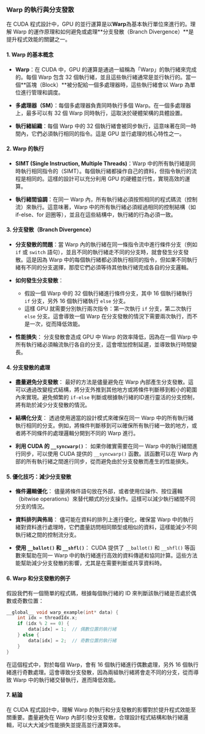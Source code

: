 ### Warp 的執行與分支發散

在 CUDA 程式設計中，GPU 的並行運算是以**Warp**為基本執行單位來進行的。理解 Warp 的運作原理和如何避免或處理**分支發散（Branch Divergence）**是提升程式效能的關鍵之一。

#### **1. Warp 的基本概念**

- **Warp**：在 CUDA 中，GPU 的運算是通過一組稱為「Warp」的執行緒來完成的。每個 Warp 包含 32 個執行緒，並且這些執行緒通常是並行執行的。當一個**區塊（Block）**被分配給一個多處理器時，這些執行緒會以 Warp 為單位進行管理和調度。

- **多處理器（SM）**：每個多處理器負責同時執行多個 Warp。在一個多處理器上，最多可以有 32 個 Warp 同時執行，這取決於硬體架構的具體設置。

- **執行緒組織**：每個 Warp 中的 32 個執行緒會被同步執行，這意味著在同一時間內，它們必須執行相同的指令。這是 GPU 並行處理的核心特性之一。

#### **2. Warp 的執行**

- **SIMT (Single Instruction, Multiple Threads)**：Warp 中的所有執行緒是同時執行相同指令的（SIMT）。每個執行緒都操作自己的資料，但指令執行的流程是相同的。這樣的設計可以充分利用 GPU 的硬體並行性，實現高效的運算。

- **執行緒間協調**：在同一 Warp 內，所有執行緒必須按照相同的程式碼流（控制流）來執行。這意味著，Warp 中的所有執行緒必須經過相同的控制結構（如 if-else、for 迴圈等），並且在這些結構中，執行緒的行為必須一致。

#### **3. 分支發散（Branch Divergence）**

- **分支發散的問題**：當 Warp 內的執行緒在同一條指令流中進行條件分支（例如 `if` 或 `switch` 語句），並且不同的執行緒走不同的分支時，就會發生分支發散。這是因為 Warp 中的每個執行緒都必須執行相同的指令，但如果不同執行緒有不同的分支選擇，那麼它們必須等待其他執行緒完成各自的分支邏輯。

- **如何發生分支發散**：
  - 假設一個 Warp 中的 32 個執行緒進行條件分支，其中 16 個執行緒執行 `if` 分支，另外 16 個執行緒執行 `else` 分支。
  - 這樣 GPU 就需要分別執行兩次指令：第一次執行 `if` 分支，第二次執行 `else` 分支。這會導致一個 Warp 在分支發散的情況下需要兩次執行，而不是一次，從而降低效能。

- **性能損失**：
  分支發散會造成 GPU 中 Warp 的效率降低，因為在一個 Warp 中所有執行緒必須輪流執行各自的分支，這會增加控制延遲，並導致執行時間變長。

#### **4. 分支發散的處理**

- **盡量避免分支發散**：
  最好的方法是儘量避免在 Warp 內部產生分支發散。這可以通過改變程式結構，將分支外推到其他地方或將條件判斷移到較小的範圍內來實現。避免頻繁的 `if-else` 判斷或根據執行緒的ID進行靈活的分支控制，將有助於減少分支發散的情況。

- **結構化分支**：
  透過使用適當的設計模式來確保在同一 Warp 中的所有執行緒執行相同的分支。例如，將條件判斷移到可以確保所有執行緒一致的地方，或者將不同條件的處理邏輯分開到不同的 Warp 進行。

- **利用 CUDA 的 `__syncwarp()`**：
  如果你確實需要在同一 Warp 中的執行緒間進行同步，可以使用 CUDA 提供的 `__syncwarp()` 函數。該函數可以在 Warp 內部的所有執行緒之間進行同步，從而避免由於分支發散而產生的性能損失。

#### **5. 優化技巧：減少分支發散**

- **條件邏輯優化**：
  儘量將條件語句放在外部，或者使用位操作、按位邏輯（bitwise operations）來替代顯式的分支操作。這樣可以減少執行緒間不同分支的情況。

- **資料排列與佈局**：
  儘可能在資料的排列上進行優化，確保當 Warp 中的執行緒對資料進行處理時，它們盡量訪問相同類型或相似的資料，這樣能減少不同執行緒之間的控制流分支。

- **使用 `__ballot()` 和 `__shfl()`**：
  CUDA 提供了 `__ballot()` 和 `__shfl()` 等函數來幫助在同一 Warp 中的執行緒進行高效的資料傳遞和協同計算。這些方法能幫助減少分支發散的影響，尤其是在需要判斷或共享資料時。

#### **6. Warp 和分支發散的例子**

假設我們有一個簡單的程式碼，根據每個執行緒的 ID 來判斷該執行緒是否處於偶數或奇數位置：

```cpp
__global__ void warp_example(int* data) {
    int idx = threadIdx.x;
    if (idx % 2 == 0) {
        data[idx] = 1;  // 偶數位置的執行緒
    } else {
        data[idx] = 2;  // 奇數位置的執行緒
    }
}
```

在這個程式中，對於每個 Warp，會有 16 個執行緒進行偶數處理，另外 16 個執行緒進行奇數處理。這會導致分支發散，因為兩組執行緒將會走不同的分支，從而導致 Warp 中的執行緒交替執行，進而降低效能。

#### **7. 結論**

在 CUDA 程式設計中，理解 Warp 的執行和分支發散的影響對於提升程式效能至關重要。盡量避免在 Warp 內部引發分支發散，合理設計程式結構和執行緒邏輯，可以大大減少性能損失並提高並行運算效率。